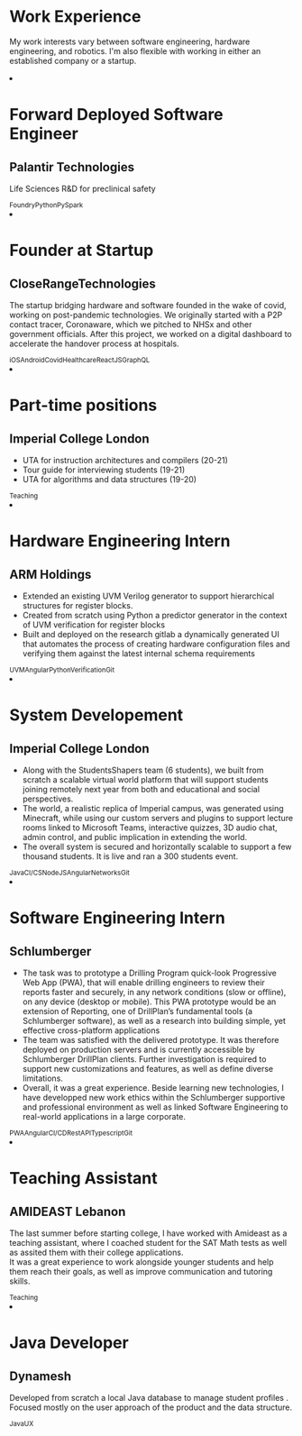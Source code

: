 # Work Experience

My work interests vary between software engineering, hardware engineering, and robotics. I'm also flexible with working in either an established company or a startup.

<link rel="stylesheet" type="text/css" href="/style/work.css" media="screen" />
<div class="timeline">
  <li class="event" data-date="May 2021 - Oct 2021">
    <h1>Forward Deployed Software Engineer</h1>
    <h2>Palantir Technologies</h2>
    <p>Life Sciences R&D for preclinical safety</p>
    <div class="text-right">
      <small class="tag">Foundry</small><small class="tag">Python</small><small class="tag">PySpark</small>
    </div>
  </li>
  <li class="event" data-date="April 2020 - June 2021">
    <h1>Founder at Startup</h1>
    <h2>CloseRangeTechnologies</h2>
    <p> The startup bridging hardware and software founded in the wake of covid, working on post-pandemic technologies. We originally started with a P2P contact tracer, Coronaware, which we pitched to NHSx and other government officials. After this project, we worked on a digital dashboard to accelerate the handover process at hospitals.</p>
    <div class="text-right">
      <small class="tag">iOS</small><small class="tag">Android</small><small class="tag">Covid</small><small class="tag">Healthcare</small><small class="tag">ReactJS</small><small class="tag">GraphQL</small>
    </div>
  </li>
  <li class="event" data-date="Oct 2019 - Present">
    <h1>Part-time positions</h1>
    <h2>Imperial College London</h2>
    <ul>
      <li>UTA for instruction architectures and compilers (20-21)</li>
      <li>Tour guide for interviewing students (19-21)</li>
      <li>UTA for algorithms and data structures (19-20)</li>
    </ul>
    <div class="text-right"><small class="tag">Teaching</small></div>
  </li>
  <li class="event" data-date="Aug 2020 - Oct 2020">
    <h1>Hardware Engineering Intern</h1>
    <h2>ARM Holdings</h2>
    <ul>
      <li>Extended an existing UVM Verilog generator to support hierarchical structures for register blocks.</li>
      <li>Created from scratch using Python a predictor generator in the context of UVM verification for register blocks</li>
      <li>
        Built and deployed on the research gitlab a dynamically generated UI that automates the process of creating hardware configuration files and verifying
        them against the latest internal schema requirements
      </li>
    </ul>
    <div class="text-right">
      <small class="tag">UVM</small><small class="tag">Angular</small><small class="tag">Python</small><small class="tag">Verification</small
      ><small class="tag">Git</small>
    </div>
  </li>
  <li class="event" data-date="Jun 2020 - Aug 2020">
    <h1>System Developement</h1>
    <h2>Imperial College London</h2>
    <ul>
      <li>
        Along with the StudentsShapers team (6 students), we built from scratch a scalable virtual world platform that will support students joining remotely
        next year from both and educational and social perspectives.
      </li>
      <li>
        The world, a realistic replica of Imperial campus, was generated using Minecraft, while using our custom servers and plugins to support lecture rooms
        linked to Microsoft Teams, interactive quizzes, 3D audio chat, admin control, and public implication in extending the world.
      </li>
      <li>The overall system is secured and horizontally scalable to support a few thousand students. It is live and ran a 300 students event.</li>
    </ul>
    <div class="text-right">
      <small class="tag">Java</small><small class="tag">CI/CS</small><small class="tag">NodeJS</small><small class="tag">Angular</small
      ><small class="tag">Networks</small><small class="tag">Git</small>
    </div>
  </li>
  <li class="event" data-date="Jun 2019 - Sep 2019">
    <h1>Software Engineering Intern</h1>
    <h2>Schlumberger</h2>
    <ul>
      <li>
        The task was to prototype a Drilling Program quick-look Progressive Web App (PWA), that will enable drilling engineers to review their reports faster and securely, in any network conditions (slow or offline), on any device (desktop or mobile). This PWA prototype would be an extension of Reporting, one of DrillPlan’s fundamental tools (a Schlumberger software), as well as a research into building simple, yet effective cross-platform applications
      </li>
      <li>
        The team was satisfied with the delivered prototype. It was therefore deployed on production servers and is currently accessible by Schlumberger DrillPlan clients. Further investigation is required to support new customizations and features, as well as define diverse limitations.
      </li>
      <li>
        Overall, it was a great experience. Beside learning new technologies, I have developped new work ethics within the Schlumberger supportive and professional environment as well as linked Software Engineering to real-world applications in a large corporate.
      </li>
    </ul>
    <div class="text-right">
      <small class="tag">PWA</small><small class="tag">Angular</small><small class="tag">CI/CD</small><small class="tag">RestAPI</small><small class="tag">Typescript</small><small class="tag">Git</small>
    </div>
  </li>
  <li class="event" data-date="Jul 2018 - Aug 2018">
    <h1>Teaching Assistant</h1>
    <h2>AMIDEAST Lebanon</h2>
    <p>The last summer before starting college, I have worked with Amideast as a teaching assistant, where I coached student for the SAT Math tests as well as assited them with their college applications.<br>It was a great experience to work alongside younger students and help them reach their goals, as well as improve communication and tutoring skills.</p>
    <div class="text-right"><small class="tag">Teaching</small></div>
  </li>
  <li class="event" data-date="Nov 2016 - Nov 2016">
    <h1>Java Developer</h1>
    <h2>Dynamesh</h2>
    <p>
      Developed from scratch a local Java database to manage student profiles . Focused mostly on the user approach of the product and the data structure.
    </p>
    <div class="text-right"><small class="tag">Java</small><small class="tag">UX</small></div>
  </li>
</div>

